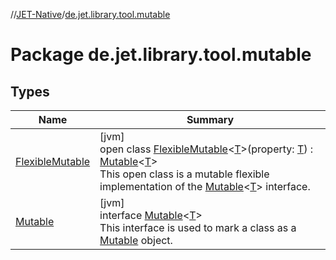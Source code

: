 //[JET-Native](../../index.md)/[de.jet.library.tool.mutable](index.md)

# Package de.jet.library.tool.mutable

## Types

| Name | Summary |
|---|---|
| [FlexibleMutable](-flexible-mutable/index.md) | [jvm]<br>open class [FlexibleMutable](-flexible-mutable/index.md)&lt;[T](-flexible-mutable/index.md)&gt;(property: [T](-flexible-mutable/index.md)) : [Mutable](-mutable/index.md)&lt;[T](-flexible-mutable/index.md)&gt; <br>This open class is a mutable flexible implementation of the [Mutable](-mutable/index.md)<[T](-flexible-mutable/index.md)> interface. |
| [Mutable](-mutable/index.md) | [jvm]<br>interface [Mutable](-mutable/index.md)&lt;[T](-mutable/index.md)&gt;<br>This interface is used to mark a class as a [Mutable](-mutable/index.md) object. |

